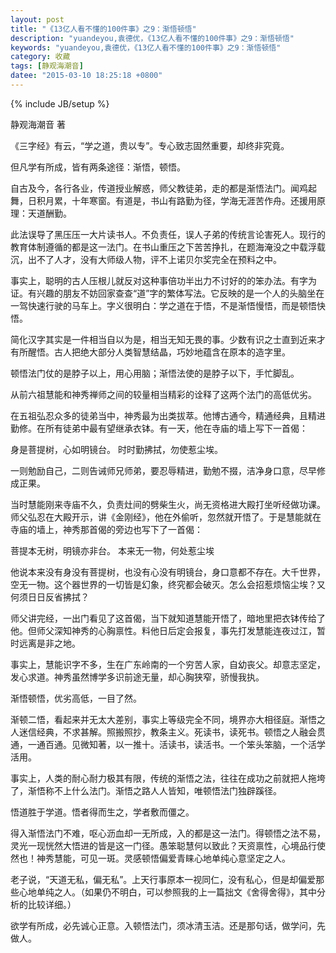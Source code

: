 ```yaml
---
layout: post
title: "《13亿人看不懂的100件事》之9：渐悟顿悟"
description: "yuandeyou,袁德优，《13亿人看不懂的100件事》之9：渐悟顿悟"
keywords: "yuandeyou,袁德优，《13亿人看不懂的100件事》之9：渐悟顿悟"
category: 收藏
tags: [静观海潮音]
datee: "2015-03-10 18:25:18 +0800"
---
```

{% include JB/setup %}

静观海潮音 著

《三字经》有云，“学之道，贵以专”。专心致志固然重要，却终非究竟。

但凡学有所成，皆有两条途径：渐悟，顿悟。

自古及今，各行各业，传道授业解惑，师父教徒弟，走的都是渐悟法门。闻鸡起舞，日积月累，十年寒窗。有道是，书山有路勤为径，学海无涯苦作舟。还援用原理：天道酬勤。

此法误导了黑压压一大片读书人。不负责任，误人子弟的传统言论害死人。现行的教育体制遵循的都是这一法门。在书山重压之下苦苦挣扎，在题海淹没之中载浮载沉，出不了人才，没有大师级人物，评不上诺贝尔奖完全在预料之中。

<!-- more -->

事实上，聪明的古人压根儿就反对这种事倍功半出力不讨好的的笨办法。有字为证。有兴趣的朋友不妨回家查查“道”字的繁体写法。它反映的是一个人的头脑坐在一驾快速行驶的马车上。字义很明白：学之道在于悟，不是渐悟慢悟，而是顿悟快悟。

简化汉字其实是一件相当自以为是，相当无知无畏的事。少数有识之士直到近来才有所醒悟。古人把绝大部分人类智慧结晶，巧妙地蕴含在原本的造字里。

顿悟法门仗的是脖子以上，用心用脑；渐悟法使的是脖子以下，手忙脚乱。

从前六祖慧能和神秀禅师之间的较量相当精彩的诠释了这两个法门的高低优劣。

在五祖弘忍众多的徒弟当中，神秀最为出类拔萃。他博古通今，精通经典，且精进勤修。在所有徒弟中最有望继承衣钵。有一天，他在寺庙的墙上写下一首偈：

身是菩提树，心如明镜台。
时时勤拂拭，勿使惹尘埃。

一则勉励自己，二则告诫师兄师弟，要忍辱精进，勤勉不掇，洁净身口意，尽早修成正果。

当时慧能刚来寺庙不久，负责灶间的劈柴生火，尚无资格进大殿打坐听经做功课。师父弘忍在大殿开示，讲《金刚经》，他在外偷听，忽然就开悟了。于是慧能就在寺庙的墙上，神秀那首偈的旁边也写下了一首偈：

菩提本无树，明镜亦非台。
本来无一物，何处惹尘埃

他说本来没有身没有菩提树，也没有心没有明镜台，身口意都不存在。大千世界，空无一物。这个器世界的一切皆是幻象，终究都会破灭。怎么会招惹烦恼尘埃？又何须日日反省拂拭？

师父讲完经，一出门看见了这首偈，当下就知道慧能开悟了，暗地里把衣钵传给了他。但师父深知神秀的心胸禀性。料他日后定会报复，事先打发慧能连夜过江，暂时远离是非之地。

事实上，慧能识字不多，生在广东岭南的一个穷苦人家，自幼丧父。却意志坚定，发心求道。神秀虽然博学多识前途无量，却心胸狭窄，骄慢我执。

渐悟顿悟，优劣高低，一目了然。

渐顿二悟，看起来并无太大差别，事实上等级完全不同，境界亦大相径庭。渐悟之人迷信经典，不求甚解。照搬照抄，教条主义。死读书，读死书。顿悟之人融会贯通，一通百通。见微知著，以一推十。活读书，读活书。一个笨头笨脑，一个活学活用。

事实上，人类的耐心耐力极其有限，传统的渐悟之法，往往在成功之前就把人拖垮了，渐悟称不上什么法门。渐悟之路人人皆知，唯顿悟法门独辟蹊径。

悟道胜于学道。悟者得而生之，学者敷而僵之。

得入渐悟法门不难，呕心沥血却一无所成，入的都是这一法门。得顿悟之法不易，灵光一现恍然大悟进的皆是这一门径。愚笨聪慧何以致此？天资禀性，心境品行使然也！神秀慧能，可见一斑。灵感顿悟偏爱青睐心地单纯心意坚定之人。

老子说，“天道无私，偏无私”。上天行事原本一视同仁，没有私心，但是却偏爱那些心地单纯之人。（如果仍不明白，可以参照我的上一篇拙文《舍得舍得》，其中分析的比较详细。）

欲学有所成，必先诚心正意。入顿悟法门，须冰清玉洁。还是那句话，做学问，先做人。 
